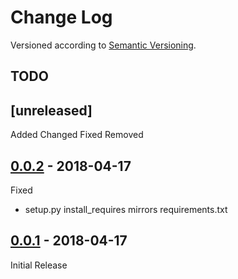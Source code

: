 Change Log
==========

Versioned according to [Semantic Versioning](http://semver.org/).

## TODO

## [unreleased]
Added
Changed
Fixed
Removed

## [0.0.2] - 2018-04-17

Fixed
  * setup.py install_requires mirrors requirements.txt

## [0.0.1] - 2018-04-17

Initial Release

<!-- link-labels -->
[0.0.2]: ../../compare/v0.0.1...v0.0.2
[0.0.1]: ../../compare/HEAD...v0.0.1
